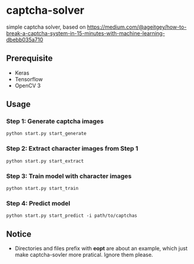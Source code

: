 # captcha-solver
simple captcha solver, based on https://medium.com/@ageitgey/how-to-break-a-captcha-system-in-15-minutes-with-machine-learning-dbebb035a710

## Prerequisite
* Keras
* Tensorflow
* OpenCV 3


## Usage

### Step 1: Generate captcha images
`python start.py start_generate` 

### Step 2: Extract character images from Step 1
`python start.py start_extract` 

### Step 3: Train model with character images
`python start.py start_train`


### Step 4: Predict model
`python start.py start_predict -i path/to/captchas` 


## Notice
* Directories and files prefix with **eopt** are about an example, which just make captcha-sovler more pratical. Ignore them please.